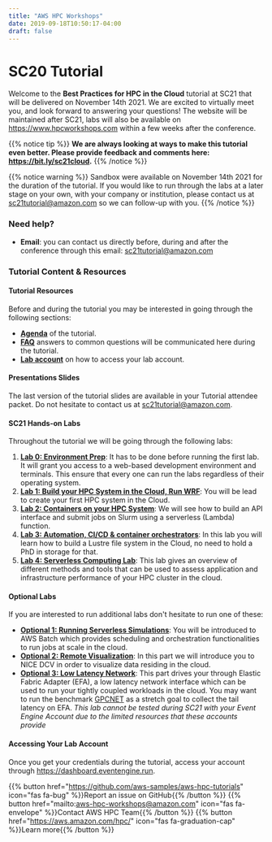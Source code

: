 ```yaml
---
title: "AWS HPC Workshops"
date: 2019-09-18T10:50:17-04:00
draft: false
---
```


# SC20 Tutorial

Welcome to the **Best Practices for HPC in the Cloud** tutorial at SC21 that will be delivered on November 14th 2021. We are excited to virtually meet you, and look forward to answering your questions!
The website will be maintained after SC21, labs will also be available on https://www.hpcworkshops.com within a few weeks after the conference.

{{% notice tip %}}
**We are always looking at ways to make this tutorial even better. Please provide feedback and comments here: https://bit.ly/sc21cloud.**
{{% /notice %}}


{{% notice warning %}}
Sandbox were available on November 14th 2021 for the duration of the tutorial. If you would like to run through the labs at a later stage on your own, with your company or institution, please contact us at sc21tutorial@amazon.com so we can follow-up with you.
{{% /notice %}}


### Need help?

- **Email**: you can contact us directly before, during and after the conference through this email: sc21tutorial@amazon.com

### Tutorial Content & Resources

#### Tutorial Resources

Before and during the tutorial you may be interested in going through the following sections:

- [**Agenda**](/01-hpc-overview/00-agenda.html) of the tutorial.
- [**FAQ**](/01-hpc-overview/01-updates.md) answers to common questions will be communicated here during the tutorial.
- [**Lab account**](/01-hpc-overview/03-access-aws.md) on how to access your lab account.

#### Presentations Slides

The last version of the tutorial slides are available in your Tutorial attendee packet. Do not hesitate to contact us at sc21tutorial@amazon.com.

#### SC21 Hands-on Labs

Throughout the tutorial we will be going through the following labs:

1. [**Lab 0: Environment Prep**](/01-hpc-overview/00-agenda.html): It has to be done before running the first lab. It will grant you access to a web-based development environment and terminals. This ensure that every one can run the labs regardless of their operating system.
2. [**Lab 1: Build your HPC System in the Cloud, Run WRF**](/03-hpc-aws-parallelcluster-workshop.html): You will be lead to create your first HPC system in the Cloud.
3. [**Lab 2: Containers on your HPC System**](/04-serverless.html): We will see how to build an API interface and submit jobs on Slurm using a serverless (Lambda) function.
4. [**Lab 3: Automation, CI/CD & container orchestrators**](/04-serverless.html): In this lab you will learn how to build a Lustre file system in the Cloud, no need to hold a PhD in storage for that.
5. [**Lab 4: Serverless Computing Lab**](/10-monitoring.html): This lab gives an overview of different methods and tools that can be used to assess application and infrastructure performance of your HPC cluster in the cloud.

#### Optional Labs

If you are interested to run additional labs don't hesitate to run one of these:

- [**Optional 1: Running Serverless Simulations**](/06-aws-batch.html): You will be introduced to AWS Batch which provides scheduling and orchestration functionalities to run jobs at scale in the cloud.
- [**Optional 2: Remote Visualization**](/07-nice-dcv.html): In this part we will introduce you to NICE DCV in order to visualize data residing in the cloud.
- [**Optional 3: Low Latency Network**](/08-efa.html): This part drives your through Elastic Fabric Adapter (EFA), a low latency network interface which can be used to run your tightly coupled workloads in the cloud. You may want to run the benchmark [GPCNET](https://github.com/netbench/GPCNET) as a stretch goal to collect the tail latency on EFA. *This lab cannot be tested during SC21 with your Event Engine Account due to the limited resources that these accounts provide*


#### Accessing Your Lab Account
Once you get your credentials during the tutorial, access your account through https://dashboard.eventengine.run.

{{% button href="https://github.com/aws-samples/aws-hpc-tutorials" icon="fas fa-bug" %}}Report an issue on GitHub{{% /button %}}
{{% button href="mailto:aws-hpc-workshops@amazon.com" icon="fas fa-envelope" %}}Contact AWS HPC Team{{% /button %}}
{{% button href="https://aws.amazon.com/hpc/" icon="fas fa-graduation-cap" %}}Learn more{{% /button %}}

